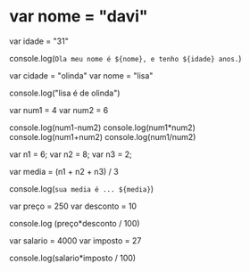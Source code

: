 # var nome = "davi"
var idade = "31"
 
console.log(`Ola meu nome é ${nome}, e tenho ${idade} anos.`)
 
var cidade = "olinda"
var nome = "lisa"
 
 
console.log("lisa é de olinda")
 
var num1 = 4
var num2 = 6
 
console.log(num1-num2)
console.log(num1*num2)
console.log(num1+num2)
console.log(num1/num2)
 
var n1 = 6;
var n2 = 8;
var n3 = 2;
 
var media = (n1 + n2 + n3) / 3
 
console.log(`sua media é ... ${media}`)
 
 
var preço = 250
var desconto = 10
 
console.log (preço*desconto / 100)
 
 
var salario = 4000
var imposto  = 27
 
console.log(salario*imposto / 100)
